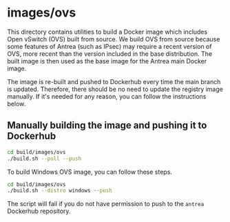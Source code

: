 # images/ovs

This directory contains utilities to build a Docker image which includes Open
vSwitch (OVS) built from source. We build OVS from source because some features
of Antrea (such as IPsec) may require a recent version of OVS, more recent than
the version included in the base distribution. The built image is then used as
the base image for the Antrea main Docker image.

The image is re-built and pushed to Dockerhub every time the main branch is
updated. Therefore, there should be no need to update the registry image
manually. If it's needed for any reason, you can follow the instructions below.

## Manually building the image and pushing it to Dockerhub

```bash
cd build/images/ovs
./build.sh --pull --push
```

To build Windows OVS image, you can follow these steps.

```bash
cd build/images/ovs
./build.sh --distro windows --push
```

The script will fail if you do not have permission to push to the `antrea`
Dockerhub repository.
